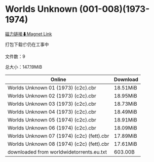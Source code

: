 # Worlds Unknown (001-008)(1973-1974)

[磁力链接⬇Magnet Link](magnet:?xt=urn:btih:4b640de1c2ccc343ecb85ae347c25951f580b404&dn=Worlds%20Unknown%20%28001-008%29%281973-1974%29)

打包下载📦仍在工事中

文件数：9

总大小：147.19MiB

Online | Download
--- | ---
Worlds Unknown 01 (1973) (c2c).cbr | 18.51MiB
Worlds Unknown 02 (1973) (c2c).cbr | 18.95MiB
Worlds Unknown 03 (1973) (c2c).cbr | 18.73MiB
Worlds Unknown 04 (1973) (c2c).cbr | 18.49MiB
Worlds Unknown 05 (1974) (c2c).cbr | 18.91MiB
Worlds Unknown 06 (1974) (c2c).cbr | 18.09MiB
Worlds Unknown 07 (1974) (c2c) (fett).cbr | 17.89MiB
Worlds Unknown 08 (1974) (c2c) (fett).cbr | 17.61MiB
downloaded from worldwidetorrents.eu.txt | 603.00B